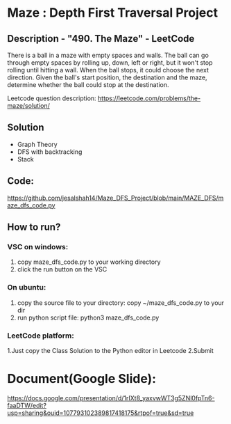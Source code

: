 # Maze : Depth First Traversal Project
## Description - "490. The Maze" - LeetCode
There is a ball in a maze with empty spaces and walls. The ball can go through empty spaces by rolling up, down, left or right, but it won't stop rolling until hitting a wall. When the ball stops, it could choose the next direction.
Given the ball's start position, the destination and the maze, determine whether the ball could stop at the destination.

Leetcode question description: 
https://leetcode.com/problems/the-maze/solution/


## Solution
- Graph Theory
- DFS with backtracking
- Stack

## Code: 
https://github.com/jesalshah14/Maze_DFS_Project/blob/main/MAZE_DFS/maze_dfs_code.py


## How to run?

### VSC on windows:
1. copy maze_dfs_code.py to your working directory
2. click the run button on the VSC
   
### On ubuntu:
1. copy the source file to your directory: 
    copy ~/maze_dfs_code.py to your dir 
2. run python script file: 
    python3 maze_dfs_code.py
    
### LeetCode platform:
1.Just copy the Class Solution to the Python editor in Leetcode
2.Submit

# Document(Google Slide): 
https://docs.google.com/presentation/d/1rIXt8_yaxvwWT3g5ZNl0fpTn6-faaDTW/edit?usp=sharing&ouid=107793102389817418175&rtpof=true&sd=true
